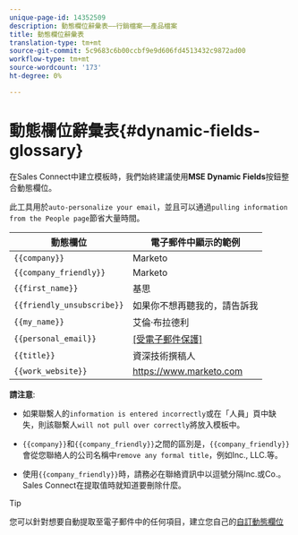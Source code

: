 ```yaml
---
unique-page-id: 14352509
description: 動態欄位辭彙表——行銷檔案——產品檔案
title: 動態欄位辭彙表
translation-type: tm+mt
source-git-commit: 5c9683c6b00ccbf9e9d606fd4513432c9872ad00
workflow-type: tm+mt
source-wordcount: '173'
ht-degree: 0%

---
```



# 動態欄位辭彙表{#dynamic-fields-glossary}

在Sales Connect中建立模板時，我們始終建議使用&#x200B;**MSE Dynamic Fields**&#x200B;按鈕整合動態欄位。

此工具用於`auto-personalize your email`，並且可以通過`pulling information from the People page`節省大量時間。

| 動態欄位 | 電子郵件中顯示的範例 |
|---|---|
| `{{company}}` | Marketo |
| `{{company_friendly}}` | Marketo |
| `{{first_name}}` | 基思 |
| `{{friendly_unsubscribe}}` | 如果你不想再聽我的，請告訴我 |
| `{{my_name}}` | 艾倫·布拉德利 |
| `{{personal_email}}` | [[受電子郵件保護]](http://docs.marketo.com/cdn-cgi/l/email-protection) |
| `{{title}}` | 資深技術撰稿人 |
| `{{work_website}}` | https://www.marketo.com |

**請注意**:

* 如果聯繫人的`information is entered incorrectly`或在「人員」頁中缺失，則該聯繫人`will not pull over correctly`將放入模板中。

* `{{company}}`和`{{company_friendly}}`之間的區別是，`{{company_friendly}}`會從您聯絡人的公司名稱中`remove any formal title`，例如Inc., LLC.等。
* 使用`{{company_friendly}}`時，請務必在聯絡資訊中以逗號分隔Inc.或Co.。 Sales Connect在提取值時就知道要刪除什麼。

>[!TIP]
>
>您可以針對想要自動提取至電子郵件中的任何項目，建立您自己的[自訂動態欄位](http://docs.marketo.com/x/fADb)

